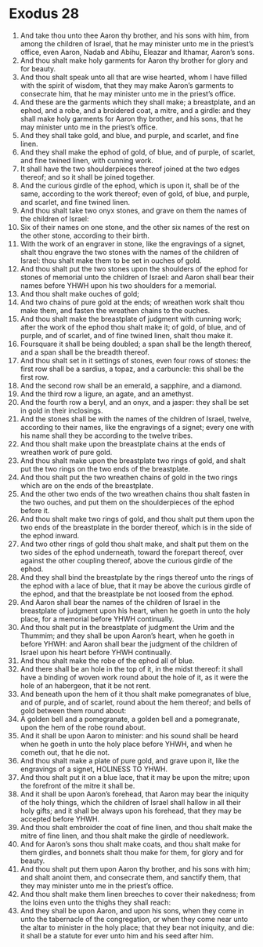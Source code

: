 ﻿# Exodus 28
1. And take thou unto thee Aaron thy brother, and his sons with him, from among the children of Israel, that he may minister unto me in the priest’s office, even Aaron, Nadab and Abihu, Eleazar and Ithamar, Aaron’s sons. 
2. And thou shalt make holy garments for Aaron thy brother for glory and for beauty. 
3. And thou shalt speak unto all that are wise hearted, whom I have filled with the spirit of wisdom, that they may make Aaron’s garments to consecrate him, that he may minister unto me in the priest’s office. 
4. And these are the garments which they shall make; a breastplate, and an ephod, and a robe, and a broidered coat, a mitre, and a girdle: and they shall make holy garments for Aaron thy brother, and his sons, that he may minister unto me in the priest’s office. 
5. And they shall take gold, and blue, and purple, and scarlet, and fine linen. 
6.  And they shall make the ephod of gold, of blue, and of purple, of scarlet, and fine twined linen, with cunning work. 
7. It shall have the two shoulderpieces thereof joined at the two edges thereof; and so it shall be joined together. 
8. And the curious girdle of the ephod, which is upon it, shall be of the same, according to the work thereof; even of gold, of blue, and purple, and scarlet, and fine twined linen. 
9. And thou shalt take two onyx stones, and grave on them the names of the children of Israel: 
10. Six of their names on one stone, and the other six names of the rest on the other stone, according to their birth. 
11. With the work of an engraver in stone, like the engravings of a signet, shalt thou engrave the two stones with the names of the children of Israel: thou shalt make them to be set in ouches of gold. 
12. And thou shalt put the two stones upon the shoulders of the ephod for stones of memorial unto the children of Israel: and Aaron shall bear their names before YHWH upon his two shoulders for a memorial. 
13.  And thou shalt make ouches of gold; 
14. And two chains of pure gold at the ends; of wreathen work shalt thou make them, and fasten the wreathen chains to the ouches. 
15.  And thou shalt make the breastplate of judgment with cunning work; after the work of the ephod thou shalt make it; of gold, of blue, and of purple, and of scarlet, and of fine twined linen, shalt thou make it. 
16. Foursquare it shall be being doubled; a span shall be the length thereof, and a span shall be the breadth thereof. 
17. And thou shalt set in it settings of stones, even four rows of stones: the first row shall be a sardius, a topaz, and a carbuncle: this shall be the first row. 
18. And the second row shall be an emerald, a sapphire, and a diamond. 
19. And the third row a ligure, an agate, and an amethyst. 
20. And the fourth row a beryl, and an onyx, and a jasper: they shall be set in gold in their inclosings. 
21. And the stones shall be with the names of the children of Israel, twelve, according to their names, like the engravings of a signet; every one with his name shall they be according to the twelve tribes. 
22.  And thou shalt make upon the breastplate chains at the ends of wreathen work of pure gold. 
23. And thou shalt make upon the breastplate two rings of gold, and shalt put the two rings on the two ends of the breastplate. 
24. And thou shalt put the two wreathen chains of gold in the two rings which are on the ends of the breastplate. 
25. And the other two ends of the two wreathen chains thou shalt fasten in the two ouches, and put them on the shoulderpieces of the ephod before it. 
26.  And thou shalt make two rings of gold, and thou shalt put them upon the two ends of the breastplate in the border thereof, which is in the side of the ephod inward. 
27. And two other rings of gold thou shalt make, and shalt put them on the two sides of the ephod underneath, toward the forepart thereof, over against the other coupling thereof, above the curious girdle of the ephod. 
28. And they shall bind the breastplate by the rings thereof unto the rings of the ephod with a lace of blue, that it may be above the curious girdle of the ephod, and that the breastplate be not loosed from the ephod. 
29. And Aaron shall bear the names of the children of Israel in the breastplate of judgment upon his heart, when he goeth in unto the holy place, for a memorial before YHWH continually. 
30.  And thou shalt put in the breastplate of judgment the Urim and the Thummim; and they shall be upon Aaron’s heart, when he goeth in before YHWH: and Aaron shall bear the judgment of the children of Israel upon his heart before YHWH continually. 
31.  And thou shalt make the robe of the ephod all of blue. 
32. And there shall be an hole in the top of it, in the midst thereof: it shall have a binding of woven work round about the hole of it, as it were the hole of an habergeon, that it be not rent. 
33.  And beneath upon the hem of it thou shalt make pomegranates of blue, and of purple, and of scarlet, round about the hem thereof; and bells of gold between them round about: 
34. A golden bell and a pomegranate, a golden bell and a pomegranate, upon the hem of the robe round about. 
35. And it shall be upon Aaron to minister: and his sound shall be heard when he goeth in unto the holy place before YHWH, and when he cometh out, that he die not. 
36.  And thou shalt make a plate of pure gold, and grave upon it, like the engravings of a signet, HOLINESS TO YHWH. 
37. And thou shalt put it on a blue lace, that it may be upon the mitre; upon the forefront of the mitre it shall be. 
38. And it shall be upon Aaron’s forehead, that Aaron may bear the iniquity of the holy things, which the children of Israel shall hallow in all their holy gifts; and it shall be always upon his forehead, that they may be accepted before YHWH. 
39.  And thou shalt embroider the coat of fine linen, and thou shalt make the mitre of fine linen, and thou shalt make the girdle of needlework. 
40.  And for Aaron’s sons thou shalt make coats, and thou shalt make for them girdles, and bonnets shalt thou make for them, for glory and for beauty. 
41. And thou shalt put them upon Aaron thy brother, and his sons with him; and shalt anoint them, and consecrate them, and sanctify them, that they may minister unto me in the priest’s office. 
42. And thou shalt make them linen breeches to cover their nakedness; from the loins even unto the thighs they shall reach: 
43. And they shall be upon Aaron, and upon his sons, when they come in unto the tabernacle of the congregation, or when they come near unto the altar to minister in the holy place; that they bear not iniquity, and die: it shall be a statute for ever unto him and his seed after him. 
